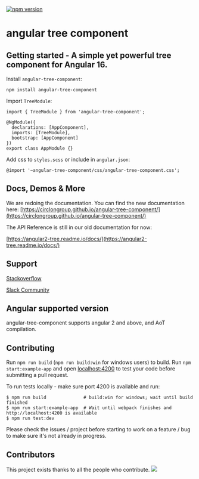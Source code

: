 [![npm version](https://badge.fury.io/js/angular-tree-component.svg)](https://badge.fury.io/js/angular-tree-component)

# angular tree component

## Getting started - A simple yet powerful tree component for Angular 16.

Install `angular-tree-component`:

```npm install angular-tree-component```

Import `TreeModule`:

```
import { TreeModule } from 'angular-tree-component';

@NgModule({
  declarations: [AppComponent],
  imports: [TreeModule],
  bootstrap: [AppComponent]
})
export class AppModule {}
```

Add css to `styles.scss` or include in `angular.json`:

```
@import '~angular-tree-component/css/angular-tree-component.css';
```

## Docs, Demos & More
We are redoing the documentation. You can find the new documentation here:
[https://circlongroup.github.io/angular-tree-component/](https://circlongroup.github.io/angular-tree-component/)

The API Reference is still in our old documentation for now:

[https://angular2-tree.readme.io/docs/](https://angular2-tree.readme.io/docs/)

## Support
[Stackoverflow](https://stackoverflow.com/questions/tagged/angular-tree-component)

[Slack Community](https://angular-tree-component.herokuapp.com/)

## Angular supported version

angular-tree-component supports angular 2 and above, and AoT compilation.

## Contributing

Run `npm run build` (`npm run build:win` for windows users) to build. Run `npm start:example-app` and open [localhost:4200](http://localhost:4200) to test your code before submitting a pull request.

To run tests locally - make sure port 4200 is available and run:

```
$ npm run build              # build:win for windows; wait until build finished 
$ npm run start:example-app  # Wait until webpack finishes and http://localhost:4200 is available
$ npm run test:dev
```

Please check the issues / project before starting to work on a feature / bug to make sure it's not already in progress.

## Contributors

This project exists thanks to all the people who contribute.
<a href="https://github.com/CirclonGroup/angular-tree-component/graphs/contributors"><img src="https://opencollective.com/angular-tree-component/contributors.svg?width=890&button=false" /></a>
